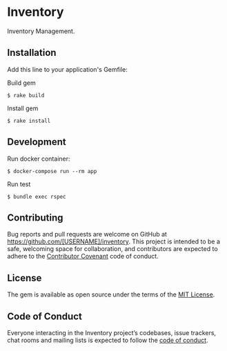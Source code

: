 # Inventory
Inventory Management.

## Installation

Add this line to your application's Gemfile:

Build gem

    $ rake build

Install gem

    $ rake install

## Development

Run docker container:

    $ docker-compose run --rm app

Run test
   
    $ bundle exec rspec

## Contributing

Bug reports and pull requests are welcome on GitHub at https://github.com/[USERNAME]/inventory. This project is intended to be a safe, welcoming space for collaboration, and contributors are expected to adhere to the [Contributor Covenant](http://contributor-covenant.org) code of conduct.

## License

The gem is available as open source under the terms of the [MIT License](https://opensource.org/licenses/MIT).

## Code of Conduct

Everyone interacting in the Inventory project’s codebases, issue trackers, chat rooms and mailing lists is expected to follow the [code of conduct](https://github.com/[USERNAME]/inventory/blob/master/CODE_OF_CONDUCT.md).
